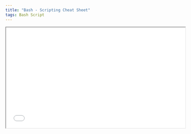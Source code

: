 ```yaml
---
title: "Bash - Scripting Cheat Sheet"
tags: Bash Script
---
```


<div class="pdf-container">
    <iframe src="/assets/docs/mcc-bash-cheat-sheet" height="315" width="560" allowfullscreen="" frameborder="10">
    </iframe>
</div>
